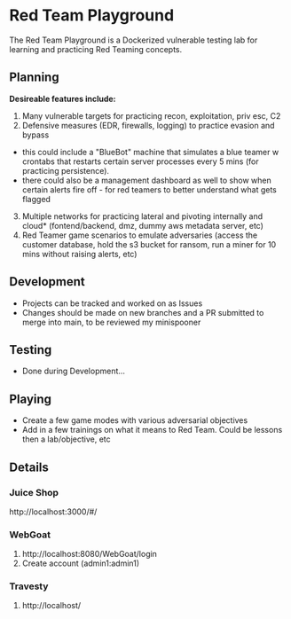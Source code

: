 # Red Team Playground
The Red Team Playground is a Dockerized vulnerable testing lab for learning and practicing Red Teaming concepts.


## Planning
__Desireable features include:__
1. Many vulnerable targets for practicing recon, exploitation, priv esc, C2
2. Defensive measures (EDR, firewalls, logging) to practice evasion and bypass
  - this could include a "BlueBot" machine that simulates a blue teamer w crontabs that restarts certain server processes every 5 mins (for practicing persistence).
  - there could also be a management dashboard as well to show when certain alerts fire off - for red teamers to better understand what gets flagged
3. Multiple networks for practicing lateral and pivoting internally and cloud* (fontend/backend, dmz, dummy aws metadata server, etc)
4. Red Teamer game scenarios to emulate adversaries (access the customer database, hold the s3 bucket for ransom, run a miner for 10 mins without raising alerts, etc)


## Development
- Projects can be tracked and worked on as Issues
- Changes should be made on new branches and a PR submitted to merge into main, to be reviewed my minispooner


## Testing
- Done during Development...


## Playing
- Create a few game modes with various adversarial objectives
- Add in a few trainings on what it means to Red Team. Could be lessons then a lab/objective, etc


## Details
### Juice Shop
http://localhost:3000/#/

### WebGoat
1. http://localhost:8080/WebGoat/login
2. Create account (admin1:admin1)

### Travesty
1. http://localhost/
